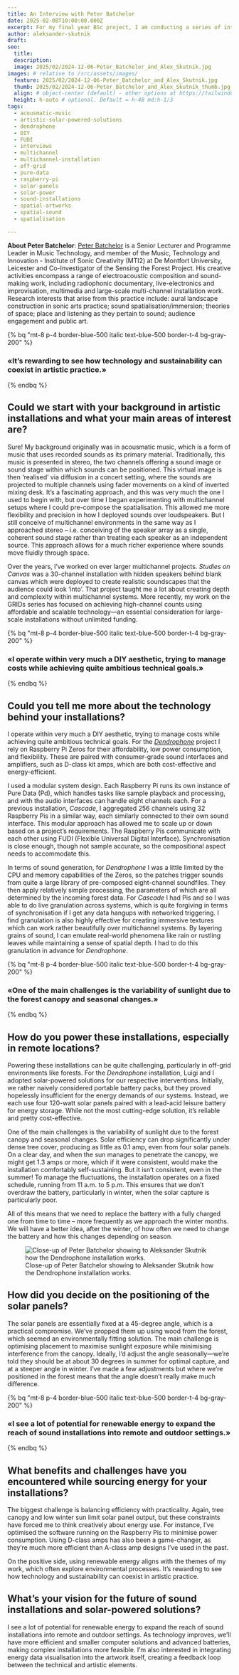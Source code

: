 ```yaml
---
title: An Interview with Peter Batchelor
date: 2025-02-08T10:00:00.000Z
excerpt: For my final year BSc project, I am conducting a series of interviews with artists who work with solar-powered solutions. Peter Batchelor is the creator of Dendrophone, a sound installation currently exhibited at the Alice Holt Forest that transforms environmental data from the forest into an auditory experience.
author: aleksander-skutnik
draft:
seo:
  title:
  description:
  image: 2025/02/2024-12-06-Peter_Batchelor_and_Alex_Skutnik.jpg
images: # relative to /src/assets/images/
  feature: 2025/02/2024-12-06-Peter_Batchelor_and_Alex_Skutnik.jpg
  thumb: 2025/02/2024-12-06-Peter_Batchelor_and_Alex_Skutnik_thumb.jpg
  align: # object-center (default) - other options at https://tailwindcss.com/docs/object-position
  height: h-auto # optional. Default = h-48 md:h-1/3
tags:
  - acousmatic-music
  - artistic-solar-powered-solutions  
  - dendrophone
  - DIY
  - FUDI
  - interviews
  - multichannel
  - multichannel-installation
  - off-grid
  - pure-data
  - raspberry-pi
  - solar-panels
  - solar-power
  - sound-installations
  - spatial-artworks
  - spatial-sound
  - spatialisation

---
```


**About Peter Batchelor**: [Peter Batchelor](https://peterb.dmu.ac.uk/) is a Senior Lecturer and Programme Leader in Music Technology, and member of the Music, Technology and Innovation - Institute of Sonic Creativity (MTI2) at De Montfort University, Leicester and Co-Investigator of the Sensing the Forest Project. His creative activities encompass a range of electroacoustic composition and sound-making work, including radiophonic documentary, live-electronics and improvisation, multimedia and large-scale multi-channel installation work. Research interests that arise from this practice include: aural landscape construction in sonic arts practice; sound spatialisation/immersion; theories of space; place and listening as they pertain to sound; audience engagement and public art.

{% bq "mt-8 p-4 border-blue-500 italic text-blue-500 border-t-4 bg-gray-200" %}
<h3>«It’s rewarding to see how technology and sustainability can coexist in artistic practice.»</h3>
{% endbq %}

## Could we start with your background in artistic installations and what your main areas of interest are?

Sure! My background originally was in acousmatic music, which is a form of music that uses recorded sounds as its primary material. Traditionally, this music is presented in stereo, the two channels offering a sound image or sound stage within which sounds can be positioned.  This virtual image is then ‘realised’ via diffusion in a concert setting, where the sounds are projected to multiple channels using fader movements on a kind of inverted mixing desk. It’s a fascinating approach, and this was very much the one I used to begin with, but over time I began experimenting with multichannel setups where I could pre-compose the spatialisation. This allowed me more flexibility and precision in how I deployed sounds over loudspeakers. But I still conceive of multichannel environments in the same way as I approached stereo – i.e. conceiving of the speaker array as a single, coherent sound stage rather than treating each speaker as an independent source. This approach allows for a much richer experience where sounds move fluidly through space.

Over the years, I’ve worked on ever larger multichannel projects. *Studies on Canvas* was a 30-channel installation with hidden speakers behind blank canvas which were deployed to create realistic soundscapes that the audience could look ‘into’. That project taught me a lot about creating depth and complexity within multichannel systems. More recently, my work on the GRIDs series has focused on achieving high-channel counts using affordable and scalable technology—an essential consideration for large-scale installations without unlimited funding.

{% bq "mt-8 p-4 border-blue-500 italic text-blue-500 border-t-4 bg-gray-200" %}
<h3>«I operate within very much a DIY aesthetic, trying to manage costs while achieving quite ambitious technical goals.»</h3>
{% endbq %}

## Could you tell me more about the technology behind your installations?

I operate within very much a DIY aesthetic, trying to manage costs while achieving quite ambitious technical goals. For the *[Dendrophone](/exhibition/your-sonic-forest-dendrophone-peter-batchelor/)* project I rely on Raspberry Pi Zeros for their affordability, low power consumption, and flexibility. These are paired with consumer-grade sound interfaces and amplifiers, such as D-class kit amps, which are both cost-effective and energy-efficient.

I used a modular system design. Each Raspberry Pi runs its own instance of Pure Data (Pd), which handles tasks like sample playback and processing, and with the audio interfaces can handle eight channels each. For a previous installation, *Cascade*, I aggregated 256 channels using 32 Raspberry Pis in a similar way, each similarly connected to their own sound interface. This modular approach has allowed me to scale up or down based on a project’s requirements. The Raspberry Pis communicate with each other using FUDI (Flexible Universal Digital Interface). Synchronisation is close enough, though not sample accurate, so the compositional aspect needs to accommodate this.

In terms of sound generation, for *Dendrophone* I was a little limited by the CPU and memory capabilities of the Zeros, so the patches trigger sounds from quite a large library of pre-composed eight-channel soundfiles. They then apply relatively simple processing, the parameters of which are all determined by the incoming forest data. For *Cascade* I had Pis and so I was able to do live granulation across systems, which is quite forgiving in terms of synchronisation if I get any data hangups with networked triggering. I find granulation is also highly effective for creating immersive textures which can work rather beautifully over multichannel systems. By layering grains of sound, I can emulate real-world phenomena like rain or rustling leaves while maintaining a sense of spatial depth. I had to do this granulation in advance for *Dendrophone*.

{% bq "mt-8 p-4 border-blue-500 italic text-blue-500 border-t-4 bg-gray-200" %}
<h3>«One of the main challenges is the variability of sunlight due to the forest canopy and seasonal changes.»</h3>
{% endbq %}

## How do you power these installations, especially in remote locations?

Powering these installations can be quite challenging, particularly in off-grid environments like forests. For the *Dendrophone* installation, Luigi and I adopted solar-powered solutions for our respective interventions. Initially, we rather naively considered portable battery packs, but they proved hopelessly insufficient for the energy demands of our systems. Instead, we each use four 120-watt solar panels paired with a lead-acid leisure battery for energy storage. While not the most cutting-edge solution, it’s reliable and pretty cost-effective.

One of the main challenges is the variability of sunlight due to the forest canopy and seasonal changes. Solar efficiency can drop significantly under dense tree cover, producing as little as 0.1 amp, even from four solar panels. On a clear day, and when the sun manages to penetrate the canopy, we might get 1.3 amps or more, which if it were consistent, would make the installation comfortably self-sustaining. But it isn’t consistent, even in the summer! To manage the fluctuations, the installation operates on a fixed schedule, running from 11 a.m. to 5 p.m. This ensures that we don’t overdraw the battery, particularly in winter, when the solar capture is particularly poor.

All of this means that we need to replace the battery with a fully charged one from time to time – more frequently as we approach the winter months. We will have a better idea, after the winter, of how often we need to change the battery and how this changes depending on season.

<div class="flex justify-center items-center">
<figure>
<img class="mt-4 mb-4" src="/assets/images/2025/02/2024-12-06-Peter_Batchelor_and_Alex_Skutnik_closeup.jpg" alt="Close-up of Peter Batchelor showing to Aleksander Skutnik how the Dendrophone installation works.">
<figcaption>Close-up of Peter Batchelor showing to Aleksander Skutnik how the Dendrophone installation works.</figcaption>
</figure>
</div>

## How did you decide on the positioning of the solar panels?

The solar panels are essentially fixed at a 45-degree angle, which is a practical compromise.  We’ve propped them up using wood from the forest, which seemed an environmentally fitting solution. The main challenge is optimising placement to maximise sunlight exposure while minimising interference from the canopy. Ideally, I’d adjust the angle seasonally—we’re told they should be at about 30 degrees in summer for optimal capture, and at a steeper angle in winter. I’ve made a few adjustments but where we’re positioned in the forest means that the angle doesn’t really make much difference.

{% bq "mt-8 p-4 border-blue-500 italic text-blue-500 border-t-4 bg-gray-200" %}
<h3>«I see a lot of potential for renewable energy to expand the reach of sound installations into remote and outdoor settings.»</h3>
{% endbq %}

## What benefits and challenges have you encountered while sourcing energy for your installations?

The biggest challenge is balancing efficiency with practicality. Again, tree canopy and low winter sun limit solar panel output, but these constraints have forced me to think creatively about energy use. For instance, I’ve optimised the software running on the Raspberry Pis to minimise power consumption. Using D-class amps has also been a game-changer, as they’re much more efficient than A-class amp designs I’ve used in the past.

On the positive side, using renewable energy aligns with the themes of my work, which often explore environmental processes. It’s rewarding to see how technology and sustainability can coexist in artistic practice.

## What’s your vision for the future of sound installations and solar-powered solutions?

I see a lot of potential for renewable energy to expand the reach of sound installations into remote and outdoor settings. As technology improves, we’ll have more efficient and smaller computer solutions and advanced batteries, making complex installations more feasible. I’m also interested in integrating energy data visualisation into the artwork itself, creating a feedback loop between the technical and artistic elements.
